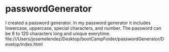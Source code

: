 # passwordGenerator
I created a password generator. In my password generator it includes lowercase, uppercase, special characters, and number. The password can be 8 to 120 characters long and unique everytime.
file:///Users/josemelendez/Desktop/bootCampFolder/passwordGenerator/Develop/index.html